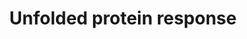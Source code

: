 ---
annotations:
- type: Pathway Ontology
  value: endoplasmic reticulum stress  - the unfolded protein response pathway
authors:
- Annabaya
- Egonw
- Fehrhart
description: The Unfolded Protein Response (UPR) pathway regulates and protects the
  cell from improperly folded protein overload in the Endoplasmic Reticulum (ER).
  The UPR can result in the slowing of protein synthesis, which gives the cell time
  to translate more chaperones to help process the proteins. If the stress is too
  high, the UPR can eventually trigger apoptosis.
last-edited: 2020-10-12
organisms:
- Homo sapiens
redirect_from:
- /index.php/Pathway:WP4925
- /instance/WP4925
schema-jsonld:
- '@context': https://schema.org/
  '@id': https://wikipathways.github.io/pathways/WP4925.html
  '@type': Dataset
  creator:
    '@type': Organization
    name: WikiPathways
  description: The Unfolded Protein Response (UPR) pathway regulates and protects
    the cell from improperly folded protein overload in the Endoplasmic Reticulum
    (ER). The UPR can result in the slowing of protein synthesis, which gives the
    cell time to translate more chaperones to help process the proteins. If the stress
    is too high, the UPR can eventually trigger apoptosis.
  keywords:
  - TXNIP
  - CHOP
  - ROS
  - BiP
  - MBTPS2
  - PMAIP1
  - Caspase-8
  - TNFRSF10B
  - PERK
  - Caspase-2
  - IL1B
  - ATF6
  - p53
  - BCL2
  - MBTPS1
  - XBP1
  - RTCB
  - BBC3
  - GADD35
  - IRE1α
  - NFE2L2
  - Caspase-1
  - BID
  - Apoptosis
  - BCL2L11
  - ATF4
  - EIF2S1
  license: CC0
  name: Unfolded protein response
seo: CreativeWork
title: Unfolded protein response
wpid: WP4925
---